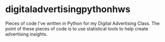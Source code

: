 # digitaladvertisingpythonhws
Pieces of code I've written in Python for my Digital Advertising Class.
The point of these pieces of code is to use statistical tools to help create advertising insights.
